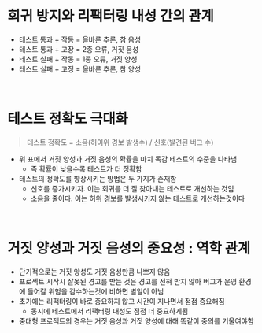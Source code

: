 # 회귀 방지와 리팩터링 내성 간의 관계

- 테스트 통과 + 작동 = 올바른 추론, 참 음성
- 테스트 통과 + 고장 = 2종 오류, 거짓 음성
- 테스트 실패 + 작동 = 1종 오류, 거짓 양성
- 테스트 실패 + 고정 = 올바른 추론, 참 양성

<br>

# 테스트 정확도 극대화

> 테스트 정확도 = 소음(허이위 경보 발생수) / 신호(발견된 버그 수)

- 위 표에서 거짓 양성과 거짓 음성의 확률을 마치 독감 테스트의 수준을 나타냄
  - 즉 확률이 낮을수록 테스트가 더 정확함
- 테스트의 정확도를 향상시키는 방법은 두 가지가 존재함
  - 신호를 증가시키자. 이는 회귀를 더 잘 찾아내는 테스트로 개선하는 것임
  - 소음을 줄이다. 이는 허위 경보를 발생시키지 않는 테스트로 개선하는것이다

<br>

# 거짓 양성과 거짓 음성의 중요성 : 역학 관계

- 단기적으로는 거짓 양성도 거짓 음성만큼 나쁘지 않음
- 프로젝트 시작시 잘못된 경고를 받는 것은 경고를 전혀 받지 않아 버그가 운영 환경에 들어갈 위험을 감수하는것에 비하면 별일이 아님
- 초기에는 리팩터링이 바로 중요하지 않고 시간이 지나면서 점점 중요해짐
  - 동시에 테스트에서 리팩터링 내성도 점점 더 중요하게됨
- 중대형 프로젝트의 경우는 거짓 음성과 거짓 양성에 대해 똑같이 중의를 기울여야함
